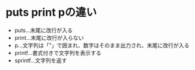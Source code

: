 # puts print pの違い
- puts...末尾に改行が入る
- print...末尾に改行が入らない
- p...文字列は「”」で囲まれ、数字はそのまま出力され、末尾に改行が入る
- printf...書式付きで文字列を表示する
- sprintf...文字列を返す
